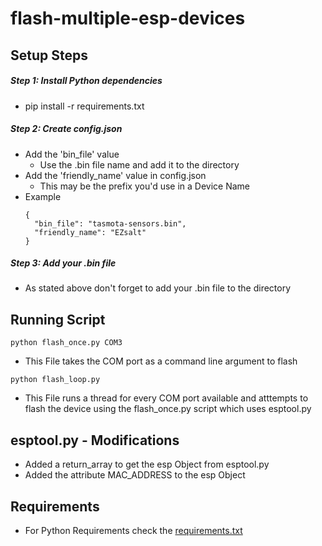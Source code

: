 # flash-multiple-esp-devices

## Setup Steps

##### Step 1: Install Python dependencies
+ pip install -r requirements.txt


##### Step 2: Create config.json
+ Add the 'bin_file' value 
  + Use the .bin file name and add it to the directory
+ Add the 'friendly_name' value in config.json
  + This may be the prefix you'd use in a Device Name
+ Example
    ```
    {
      "bin_file": "tasmota-sensors.bin",
      "friendly_name": "EZsalt"
    }
    ```


##### Step 3: Add your .bin file
+ As stated above don't forget to add your .bin file to the directory


## Running Script

```
python flash_once.py COM3
```
+ This File takes the COM port as a command line argument to flash

```
python flash_loop.py
```
+ This File runs a thread for every COM port available and atttempts to flash the device using the flash_once.py script which uses esptool.py


## esptool.py - Modifications
  + Added a return_array to get the esp Object from esptool.py
  + Added the attribute MAC_ADDRESS to the esp Object


## Requirements
  + For Python Requirements check the [requirements.txt](requirements.txt)
